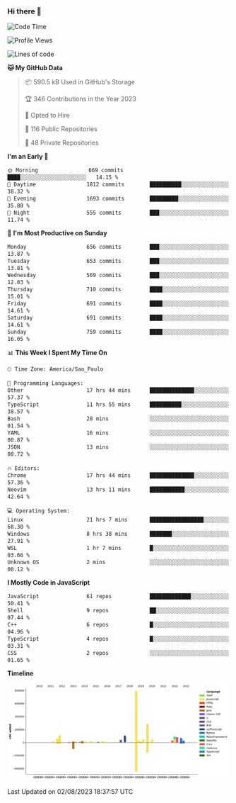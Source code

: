 ### Hi there 👋

<!--START_SECTION:waka-->
![Code Time](http://img.shields.io/badge/Code%20Time-4%2C827%20hrs%2016%20mins-blue)

![Profile Views](http://img.shields.io/badge/Profile%20Views-55-blue)

![Lines of code](https://img.shields.io/badge/From%20Hello%20World%20I%27ve%20Written-2.0%20million%20lines%20of%20code-blue)

**🐱 My GitHub Data** 

> 📦 590.5 kB Used in GitHub's Storage 
 > 
> 🏆 346 Contributions in the Year 2023
 > 
> 💼 Opted to Hire
 > 
> 📜 116 Public Repositories 
 > 
> 🔑 48 Private Repositories 
 > 
**I'm an Early 🐤** 

```text
🌞 Morning                669 commits         ████░░░░░░░░░░░░░░░░░░░░░   14.15 % 
🌆 Daytime                1812 commits        ██████████░░░░░░░░░░░░░░░   38.32 % 
🌃 Evening                1693 commits        █████████░░░░░░░░░░░░░░░░   35.80 % 
🌙 Night                  555 commits         ███░░░░░░░░░░░░░░░░░░░░░░   11.74 % 
```
📅 **I'm Most Productive on Sunday** 

```text
Monday                   656 commits         ███░░░░░░░░░░░░░░░░░░░░░░   13.87 % 
Tuesday                  653 commits         ███░░░░░░░░░░░░░░░░░░░░░░   13.81 % 
Wednesday                569 commits         ███░░░░░░░░░░░░░░░░░░░░░░   12.03 % 
Thursday                 710 commits         ████░░░░░░░░░░░░░░░░░░░░░   15.01 % 
Friday                   691 commits         ████░░░░░░░░░░░░░░░░░░░░░   14.61 % 
Saturday                 691 commits         ████░░░░░░░░░░░░░░░░░░░░░   14.61 % 
Sunday                   759 commits         ████░░░░░░░░░░░░░░░░░░░░░   16.05 % 
```


📊 **This Week I Spent My Time On** 

```text
🕑︎ Time Zone: America/Sao_Paulo

💬 Programming Languages: 
Other                    17 hrs 44 mins      ██████████████░░░░░░░░░░░   57.37 % 
TypeScript               11 hrs 55 mins      ██████████░░░░░░░░░░░░░░░   38.57 % 
Bash                     28 mins             ░░░░░░░░░░░░░░░░░░░░░░░░░   01.54 % 
YAML                     16 mins             ░░░░░░░░░░░░░░░░░░░░░░░░░   00.87 % 
JSON                     13 mins             ░░░░░░░░░░░░░░░░░░░░░░░░░   00.72 % 

🔥 Editors: 
Chrome                   17 hrs 44 mins      ██████████████░░░░░░░░░░░   57.36 % 
Neovim                   13 hrs 11 mins      ███████████░░░░░░░░░░░░░░   42.64 % 

💻 Operating System: 
Linux                    21 hrs 7 mins       █████████████████░░░░░░░░   68.30 % 
Windows                  8 hrs 38 mins       ███████░░░░░░░░░░░░░░░░░░   27.91 % 
WSL                      1 hr 7 mins         █░░░░░░░░░░░░░░░░░░░░░░░░   03.66 % 
Unknown OS               2 mins              ░░░░░░░░░░░░░░░░░░░░░░░░░   00.12 % 
```

**I Mostly Code in JavaScript** 

```text
JavaScript               61 repos            █████████████░░░░░░░░░░░░   50.41 % 
Shell                    9 repos             ██░░░░░░░░░░░░░░░░░░░░░░░   07.44 % 
C++                      6 repos             █░░░░░░░░░░░░░░░░░░░░░░░░   04.96 % 
TypeScript               4 repos             █░░░░░░░░░░░░░░░░░░░░░░░░   03.31 % 
CSS                      2 repos             ░░░░░░░░░░░░░░░░░░░░░░░░░   01.65 % 
```



**Timeline**

![Lines of Code chart](https://raw.githubusercontent.com/jampow/jampow/master/assets/bar_graph.png)


 Last Updated on 02/08/2023 18:37:57 UTC
<!--END_SECTION:waka-->
